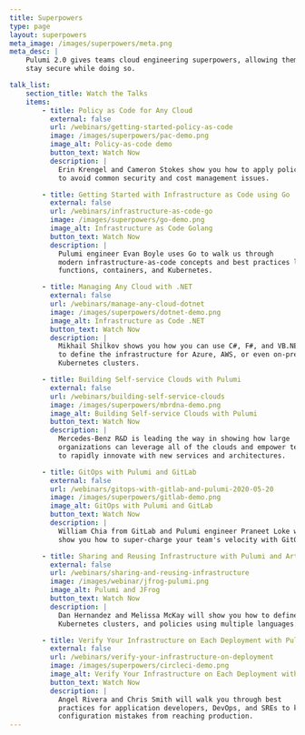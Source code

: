 ```yaml
---
title: Superpowers
type: page
layout: superpowers
meta_image: /images/superpowers/meta.png
meta_desc: |
    Pulumi 2.0 gives teams cloud engineering superpowers, allowing them to deliver faster and
    stay secure while doing so.

talk_list:
    section_title: Watch the Talks
    items:
        - title: Policy as Code for Any Cloud
          external: false
          url: /webinars/getting-started-policy-as-code
          image: /images/superpowers/pac-demo.png
          image_alt: Policy-as-code demo
          button_text: Watch Now
          description: |
            Erin Krengel and Cameron Stokes show you how to apply policies
            to avoid common security and cost management issues.

        - title: Getting Started with Infrastructure as Code using Go
          external: false
          url: /webinars/infrastructure-as-code-go
          image: /images/superpowers/go-demo.png
          image_alt: Infrastructure as Code Golang
          button_text: Watch Now
          description: |
            Pulumi engineer Evan Boyle uses Go to walk us through
            modern infrastructure-as-code concepts and best practices like
            functions, containers, and Kubernetes.

        - title: Managing Any Cloud with .NET
          external: false
          url: /webinars/manage-any-cloud-dotnet
          image: /images/superpowers/dotnet-demo.png
          image_alt: Infrastructure as Code .NET
          button_text: Watch Now
          description: |
            Mikhail Shilkov shows you how you can use C#, F#, and VB.NET
            to define the infrastructure for Azure, AWS, or even on-prem
            Kubernetes clusters.

        - title: Building Self-service Clouds with Pulumi
          external: false
          url: /webinars/building-self-service-clouds
          image: /images/superpowers/mbrdna-demo.png
          image_alt: Building Self-service Clouds with Pulumi
          button_text: Watch Now
          description: |
            Mercedes-Benz R&D is leading the way in showing how large
            organizations can leverage all of the clouds and empower teams
            to rapidly innovate with new services and architectures.

        - title: GitOps with Pulumi and GitLab
          external: false
          url: /webinars/gitops-with-gitlab-and-pulumi-2020-05-20
          image: /images/superpowers/gitlab-demo.png
          image_alt: GitOps with Pulumi and GitLab
          button_text: Watch Now
          description: |
            William Chia from GitLab and Pulumi engineer Praneet Loke will
            show you how to super-charge your team's velocity with GitOps.

        - title: Sharing and Reusing Infrastructure with Pulumi and Artifactory
          external: false
          url: /webinars/sharing-and-reusing-infrastructure
          image: /images/webinar/jfrog-pulumi.png
          image_alt: Pulumi and JFrog
          button_text: Watch Now
          description: |
            Dan Hernandez and Melissa McKay will show you how to define resources such as VPCs,
            Kubernetes clusters, and policies using multiple languages.

        - title: Verify Your Infrastructure on Each Deployment with Pulumi and CircleCI
          external: false
          url: /webinars/verify-your-infrastructure-on-deployment
          image: /images/superpowers/circleci-demo.png
          image_alt: Verify Your Infrastructure on Each Deployment with Pulumi and CircleCI
          button_text: Watch Now
          description: |
            Angel Rivera and Chris Smith will walk you through best
            practices for application developers, DevOps, and SREs to keep
            configuration mistakes from reaching production.
---
```

